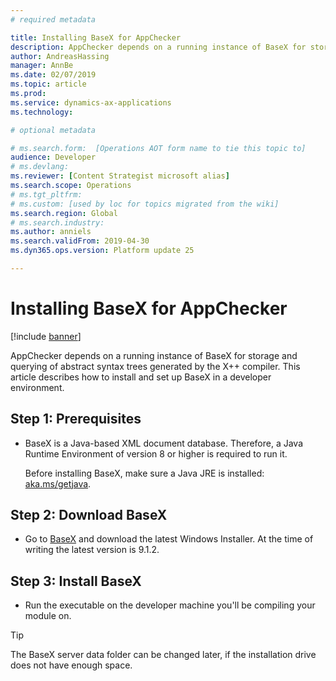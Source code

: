 ```yaml
---
# required metadata

title: Installing BaseX for AppChecker
description: AppChecker depends on a running instance of BaseX for storage and querying of ASTs generated by the X++ compiler. This article describes how to install and set up BaseX in a developer environment.
author: AndreasHassing
manager: AnnBe
ms.date: 02/07/2019
ms.topic: article
ms.prod: 
ms.service: dynamics-ax-applications
ms.technology: 

# optional metadata

# ms.search.form:  [Operations AOT form name to tie this topic to]
audience: Developer
# ms.devlang: 
ms.reviewer: [Content Strategist microsoft alias]
ms.search.scope: Operations
# ms.tgt_pltfrm: 
# ms.custom: [used by loc for topics migrated from the wiki]
ms.search.region: Global
# ms.search.industry: 
ms.author: anniels
ms.search.validFrom: 2019-04-30
ms.dyn365.ops.version: Platform update 25

---
```


# Installing BaseX for AppChecker

[!include [banner](../includes/banner.md)]

AppChecker depends on a running instance of BaseX for storage and querying of abstract syntax trees generated by the X++ compiler. This article describes how to install and set up BaseX in a developer environment.

## Step 1: Prerequisites

* BaseX is a Java-based XML document database. Therefore, a Java Runtime Environment of version 8 or higher is required to run it.

  Before installing BaseX, make sure a Java JRE is installed: [aka.ms/getjava](https://aka.ms/getjava).

## Step 2: Download BaseX

* Go to [BaseX](http://basex.org/download/) and download the latest Windows Installer. At the time of writing the latest version is 9.1.2.

## Step 3: Install BaseX

* Run the executable on the developer machine you'll be compiling your module on.

> [!TIP]
> The BaseX server data folder can be changed later, if the installation drive does not have enough space.


